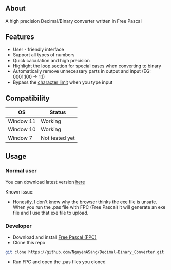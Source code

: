 ## About
A high precision Decimal/Binary converter written in Free Pascal

## Features
- User - friendly interface
- Support all types of numbers
- Quick calculation and high precision 
- Highlight the [loop section](https://github.com/NguyenASang/Decimal-Binary_Converter/wiki#what-is-the-part-that-loops-forever-when-converting-decimal-to-binary-) for special cases when converting to binary
- Automatically remove unnecessary parts in output and input (EG: 0001.100 -> 1.1)
- Bypass the [character limit](https://github.com/NguyenASang/Decimal-Binary_Converter/wiki#what-is-the-input-limit-in-free-pascals-console-) when you type input

## Compatibility

|       OS      |     Status     |
| ------------- | -------------  |
| Window 11     | Working        |
| Window 10     | Working        |
| Window 7      | Not tested yet |

## Usage
### Normal user
You can download latest version [here](https://github.com/NguyenASang/Decimal-Binary_Converter/releases)

Known issue:
- Honestly, I don't know why the browser thinks the exe file is unsafe. When you run the .pas file with FPC (Free Pascal) it will generate an exe file and I use that exe file to upload.

### Developer
- Download and install [Free Pascal (FPC)](https://www.freepascal.org/download.html)
- Clone this repo 
```sh
git clone https://github.com/NguyenASang/Decimal-Binary_Converter.git
```
- Run FPC and open the .pas files you cloned
